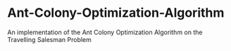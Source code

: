 # Ant-Colony-Optimization-Algorithm
An implementation of the Ant Colony Optimization Algorithm on the Travelling Salesman Problem
